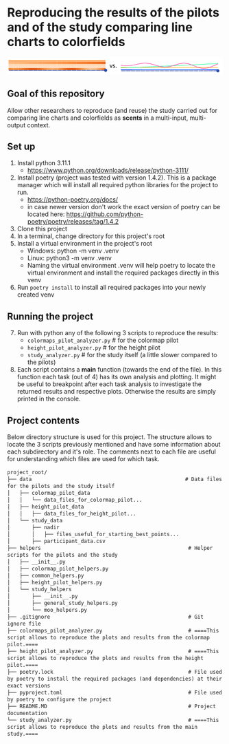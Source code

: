 # Reproducing the results of the pilots and of the study comparing line charts to colorfields
![](/data/colorfields_vs_line_charts.png)

## Goal of this repository
Allow other researchers to reproduce (and reuse) the study carried out for comparing line charts and colorfields as **scents** in a multi-input, multi-output context.

## Set up
1. Install python 3.11.1
   - https://www.python.org/downloads/release/python-3111/
2. Install poetry (project was tested with version 1.4.2). This is a package manager which will install all required python libraries for the project to run.
   - https://python-poetry.org/docs/
   - in case newer version don't work the exact version of poetry can be located here:  https://github.com/python-poetry/poetry/releases/tag/1.4.2
3. Clone this project
4. In a terminal, change directory for this project's root
5. Install a virtual environment in the project's root
   - Windows: python -m venv .venv
   - Linux: python3 -m venv .venv
   * Naming the virtual environment .venv will help poetry to locate the virtual environment and install the required packages directly in this venv
6. Run `poetry install` to install all required packages into your newly created venv
## Running the project

7. Run with python any of the following 3 scripts to reproduce the results:
   * `colormaps_pilot_analyzer.py` # for the colormap pilot
   * `height_pilot_analyzer.py` # for the height pilot
   * `study_analyzer.py` # for the study itself (a little slower compared to the pilots)
8. Each script contains a **main** function (towards the end of the file). In this function each task (out of 4) has its own analysis and plotting. It might be useful to breakpoint after each task analysis to investigate the returned results and respective plots. Otherwise the results are simply printed in the console.

## Project contents
Below directory structure is used for this project. The structure allows to locate the 3 scripts previously mentioned and have some information about each subdirectory and it's role.
The comments next to each file are useful for understanding which files are used for which task.

```plaintext
project_root/
├── data                                                  # Data files for the pilots and the study itself              
│   ├── colormap_pilot_data
│   │   └── data_files_for_colormap_pilot...
│   ├── height_pilot_data
│   │   ├── data_files_for_height_pilot...
│   └── study_data
│       ├── nadir
│       │   ├── files_useful_for_starting_best_points...
│       ├── participant_data.csv
├── helpers                                                # Helper scripts for the pilots and the study                
│   ├── __init__.py
│   ├── colormap_pilot_helpers.py
│   ├── common_helpers.py
│   ├── height_pilot_helpers.py
│   └── study_helpers
│       ├── __init__.py
│       ├── general_study_helpers.py
│       └── moo_helpers.py
├── .gitignore                                             # Git ignore file
├── colormaps_pilot_analyzer.py                            # ====This script allows to reproduce the plots and results from the colormap pilot.====
├── height_pilot_analyzer.py                               # ====This script allows to reproduce the plots and results from the height pilot.====
├── poetry.lock                                            # File used by poetry to install the required packages (and dependencies) at their exact versions
├── pyproject.toml                                         # File used by poetry to configure the project
├── README.MD                                              # Project documentation
└── study_analyzer.py                                      # ====This script allows to reproduce the plots and results from the main study.====
 